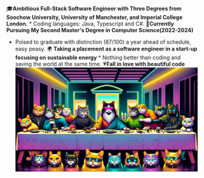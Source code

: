 🎓**Ambitious Full-Stack Software Engineer with Three Degrees from Soochow University, University of Manchester, and Imperial College London.**
    * Coding languages: Java, Typescript and C#.
  🚀**Currently Pursuing My Second Master's Degree in Computer Science(2022-2024)**
   * Poised to graduate with distinction (87/100) a year ahead of schedule, easy peasy.
 🌍 **Taking a placement as a software engineer in a start-up focusing on sustainable energy**
    * Nothing better than coding and saving the world at the same time.
💗**Fall in love with beautiful code**
![Alt text](https://raw.githubusercontent.com/RoyLuoNanjing/RoyLuoNanjing/main/githubImage.png)
